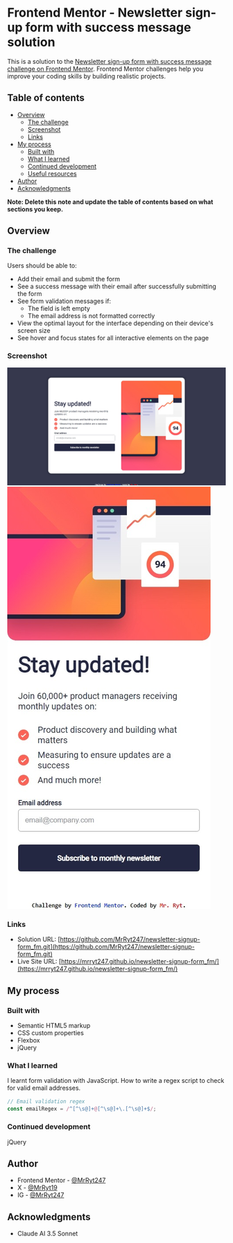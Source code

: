 # Frontend Mentor - Newsletter sign-up form with success message solution

This is a solution to the [Newsletter sign-up form with success message challenge on Frontend Mentor](https://www.frontendmentor.io/challenges/newsletter-signup-form-with-success-message-3FC1AZbNrv). Frontend Mentor challenges help you improve your coding skills by building realistic projects.

## Table of contents

- [Overview](#overview)
  - [The challenge](#the-challenge)
  - [Screenshot](#screenshot)
  - [Links](#links)
- [My process](#my-process)
  - [Built with](#built-with)
  - [What I learned](#what-i-learned)
  - [Continued development](#continued-development)
  - [Useful resources](#useful-resources)
- [Author](#author)
- [Acknowledgments](#acknowledgments)

**Note: Delete this note and update the table of contents based on what sections you keep.**

## Overview

### The challenge

Users should be able to:

- Add their email and submit the form
- See a success message with their email after successfully submitting the form
- See form validation messages if:
  - The field is left empty
  - The email address is not formatted correctly
- View the optimal layout for the interface depending on their device's screen size
- See hover and focus states for all interactive elements on the page

### Screenshot

![Desktop view](./design/desktop.jpeg)
![Mobile view](./design/mobile.jpeg)

### Links

- Solution URL: [https://github.com/MrRyt247/newsletter-signup-form_fm.git](https://github.com/MrRyt247/newsletter-signup-form_fm.git)
- Live Site URL: [https://mrryt247.github.io/newsletter-signup-form_fm/](https://mrryt247.github.io/newsletter-signup-form_fm/)

## My process

### Built with

- Semantic HTML5 markup
- CSS custom properties
- Flexbox
- jQuery

### What I learned

I learnt form validation with JavaScript. How to write a regex script to check for valid email addresses.

```js
// Email validation regex
const emailRegex = /^[^\s@]+@[^\s@]+\.[^\s@]+$/;
```

### Continued development

jQuery

## Author

- Frontend Mentor - [@MrRyt247](https://www.frontendmentor.io/profile/MrRyt247)
- X - [@MrRyt19](https://www.twitter.com/MrRyt19)
- IG - [@MrRyt247](https://www.instagram.com/mrryt247)

## Acknowledgments

- Claude AI 3.5 Sonnet
